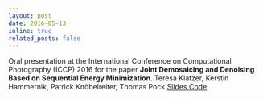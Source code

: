 ```yaml
---
layout: post
date: 2016-05-13 
inline: true
related_posts: false
---
```


Oral presentation at the International Conference on Computational Photography (ICCP) 2016 for the paper <b>Joint Demosaicing and Denoising Based on Sequential Energy Minimization</b>. 
Teresa Klatzer, Kerstin Hammernik, Patrick Knöbelreiter, Thomas Pock
<a href="https://www.tugraz.at/fileadmin/user_upload/Institute/ICG/Images/team_pock/iccp16_oral.pdf"> Slides </a> <a href="https://github.com/VLOGroup/joint-demosaicing-denoising-sem"> Code </a>